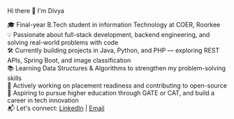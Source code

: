 Hi there 👋 I'm Divya

🎓 Final-year B.Tech student in information Technology at COER, Roorkee  
💡 Passionate about full-stack development, backend engineering, and solving real-world problems with code  
🛠️ Currently building projects in Java, Python, and PHP — exploring REST APIs, Spring Boot, and image classification  
📚 Learning Data Structures & Algorithms to strengthen my problem-solving skills  
🌱 Actively working on placement readiness and contributing to open-source  
🚀 Aspiring to pursue higher education through GATE or CAT, and build a career in tech innovation  
📬 Let's connect: [LinkedIn](https://www.linkedin.com/in/divya-sharma-15b902285/) | [Email](divyasharma.it16@gmail.com)

